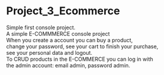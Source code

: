 # Project_3_Ecommerce
Simple first console project.\
A simple E-COMMMERCE console project\
When you create a account you can buy a product,\
change your password, see your cart to finish your purchase,\
see your personal data and logout.\
To CRUD products in the E-COMMERCE you can log in with\
the admin account: email admin, password admin.
